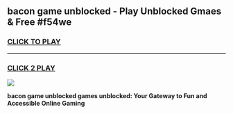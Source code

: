 
## bacon game unblocked - Play Unblocked Gmaes & Free #f54we
<h3>
<a href="https://premium.freeplayer.one?title=bacon_game_unblocked&ref=03M">CLICK TO PLAY</a></h3>
<hr>

<h3>
<a href="https://premium.freeplayer.one?title=bacon_game_unblocked&ref=03M">CLICK 2 PLAY</a>
  
</h3>

<a href="https://premium.freeplayer.one?title=bacon_game_unblocked&ref=03M"><img src="https://clearcache.store/games.png"></a>


**bacon game unblocked games unblocked: Your Gateway to Fun and Accessible Online Gaming**
